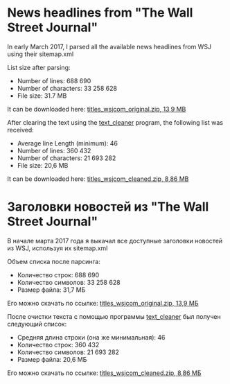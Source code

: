 News headlines from "The Wall Street Journal"
=============================================

In early March 2017, I parsed all the available news headlines from WSJ using their sitemap.xml

List size after parsing:
* Number of lines: 688 690
* Number of characters: 33 258 628
* File size: 31.7 MB

It can be downloaded here: [titles_wsjcom_original.zip, 13,9 MB](https://github.com/saippuakauppias/training-data/releases/download/v1.0/titles_wsjcom_original.zip)

After clearing the text using the [text_cleaner](https://github.com/saippuakauppias/training-data/tree/master/text_cleaner) program, the following list was received:

* Average line Length (minimum): 46
* Number of lines: 360 432
* Number of characters: 21 693 282
* File size: 20,6 MB

It can be downloaded here: [titles_wsjcom_cleaned.zip, 8,86 MB](https://github.com/saippuakauppias/training-data/releases/download/v1.0/titles_wsjcom_cleaned.zip)


Заголовки новостей из "The Wall Street Journal"
===============================================

В начале марта 2017 года я выкачал все доступные заголовки новостей из WSJ, используя их sitemap.xml

Объем списка после парсинга:

* Количество строк: 688 690
* Количество символов: 33 258 628
* Размер файла: 31,7 МБ

Его можно скачать по ссылке: [titles_wsjcom_original.zip, 13,9 МБ](https://github.com/saippuakauppias/training-data/releases/download/v1.0/titles_wsjcom_original.zip)

После очистки текста с помощью программы [text_cleaner](https://github.com/saippuakauppias/training-data/tree/master/text_cleaner) был получен следующий список:

* Средняя длина строки (она же минимальная): 46
* Количество строк: 360 432
* Количество символов: 21 693 282
* Размер файла: 20,6 МБ

Его можно скачать по ссылке: [titles_wsjcom_cleaned.zip, 8,86 МБ](https://github.com/saippuakauppias/training-data/releases/download/v1.0/titles_wsjcom_cleaned.zip)